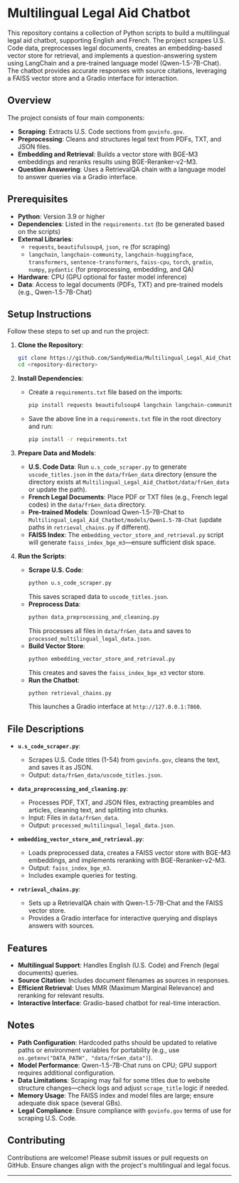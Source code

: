 # Multilingual Legal Aid Chatbot

This repository contains a collection of Python scripts to build a multilingual legal aid chatbot, supporting English and French. The project scrapes U.S. Code data, preprocesses legal documents, creates an embedding-based vector store for retrieval, and implements a question-answering system using LangChain and a pre-trained language model (Qwen-1.5-7B-Chat). The chatbot provides accurate responses with source citations, leveraging a FAISS vector store and a Gradio interface for interaction.

## Overview
The project consists of four main components:
- **Scraping**: Extracts U.S. Code sections from `govinfo.gov`.
- **Preprocessing**: Cleans and structures legal text from PDFs, TXT, and JSON files.
- **Embedding and Retrieval**: Builds a vector store with BGE-M3 embeddings and reranks results using BGE-Reranker-v2-M3.
- **Question Answering**: Uses a RetrievalQA chain with a language model to answer queries via a Gradio interface.

## Prerequisites
- **Python**: Version 3.9 or higher
- **Dependencies**: Listed in the `requirements.txt` (to be generated based on the scripts)
- **External Libraries**:
  - `requests`, `beautifulsoup4`, `json`, `re` (for scraping)
  - `langchain`, `langchain-community`, `langchain-huggingface`, `transformers`, `sentence-transformers`, `faiss-cpu`, `torch`, `gradio`, `numpy`, `pydantic` (for preprocessing, embedding, and QA)
- **Hardware**: CPU (GPU optional for faster model inference)
- **Data**: Access to legal documents (PDFs, TXT) and pre-trained models (e.g., Qwen-1.5-7B-Chat)

## Setup Instructions
Follow these steps to set up and run the project:

1. **Clone the Repository**:
   ```bash
   git clone https://github.com/SandyHedia/Multilingual_Legal_Aid_Chatbot.git
   cd <repository-directory>
   ```

2. **Install Dependencies**:
   - Create a `requirements.txt` file based on the imports:
     ```bash
     pip install requests beautifulsoup4 langchain langchain-community langchain-huggingface transformers sentence-transformers faiss-cpu torch gradio numpy pydantic
     ```
   - Save the above line in a `requirements.txt` file in the root directory and run:
     ```bash
     pip install -r requirements.txt
     ```

3. **Prepare Data and Models**:
   - **U.S. Code Data**: Run `u.s_code_scraper.py` to generate `uscode_titles.json` in the `data/fr&en_data` directory (ensure the directory exists at `Multilingual_Legal_Aid_Chatbot/data/fr&en_data` or update the path).
   - **French Legal Documents**: Place PDF or TXT files (e.g., French legal codes) in the `data/fr&en_data` directory.
   - **Pre-trained Models**: Download Qwen-1.5-7B-Chat to `Multilingual_Legal_Aid_Chatbot/models/Qwen1.5-7B-Chat` (update paths in `retrieval_chains.py` if different).
   - **FAISS Index**: The `embedding_vector_store_and_retrieval.py` script will generate `faiss_index_bge_m3`—ensure sufficient disk space.

4. **Run the Scripts**:
   - **Scrape U.S. Code**:
     ```bash
     python u.s_code_scraper.py
     ```
     This saves scraped data to `uscode_titles.json`.
   - **Preprocess Data**:
     ```bash
     python data_preprocessing_and_cleaning.py
     ```
     This processes all files in `data/fr&en_data` and saves to `processed_multilingual_legal_data.json`.
   - **Build Vector Store**:
     ```bash
     python embedding_vector_store_and_retrieval.py
     ```
     This creates and saves the `faiss_index_bge_m3` vector store.
   - **Run the Chatbot**:
     ```bash
     python retrieval_chains.py
     ```
     This launches a Gradio interface at `http://127.0.0.1:7860`.

## File Descriptions
- **`u.s_code_scraper.py`**:
  - Scrapes U.S. Code titles (1-54) from `govinfo.gov`, cleans the text, and saves it as JSON.
  - Output: `data/fr&en_data/uscode_titles.json`.

- **`data_preprocessing_and_cleaning.py`**:
  - Processes PDF, TXT, and JSON files, extracting preambles and articles, cleaning text, and splitting into chunks.
  - Input: Files in `data/fr&en_data`.
  - Output: `processed_multilingual_legal_data.json`.

- **`embedding_vector_store_and_retrieval.py`**:
  - Loads preprocessed data, creates a FAISS vector store with BGE-M3 embeddings, and implements reranking with BGE-Reranker-v2-M3.
  - Output: `faiss_index_bge_m3`.
  - Includes example queries for testing.

- **`retrieval_chains.py`**:
  - Sets up a RetrievalQA chain with Qwen-1.5-7B-Chat and the FAISS vector store.
  - Provides a Gradio interface for interactive querying and displays answers with sources.

## Features
- **Multilingual Support**: Handles English (U.S. Code) and French (legal documents) queries.
- **Source Citation**: Includes document filenames as sources in responses.
- **Efficient Retrieval**: Uses MMR (Maximum Marginal Relevance) and reranking for relevant results.
- **Interactive Interface**: Gradio-based chatbot for real-time interaction.

## Notes
- **Path Configuration**: Hardcoded paths should be updated to relative paths or environment variables for portability (e.g., use `os.getenv("DATA_PATH", "data/fr&en_data")`).
- **Model Performance**: Qwen-1.5-7B-Chat runs on CPU; GPU support requires additional configuration.
- **Data Limitations**: Scraping may fail for some titles due to website structure changes—check logs and adjust `scrape_title` logic if needed.
- **Memory Usage**: The FAISS index and model files are large; ensure adequate disk space (several GBs).
- **Legal Compliance**: Ensure compliance with `govinfo.gov` terms of use for scraping U.S. Code.

## Contributing
Contributions are welcome! Please submit issues or pull requests on GitHub. Ensure changes align with the project's multilingual and legal focus.

---

   

